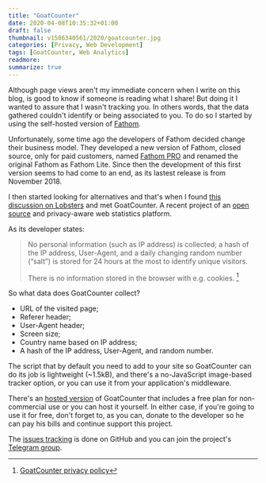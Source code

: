 ```yaml
---
title: "GoatCounter"
date: 2020-04-08T10:35:32+01:00
draft: false
thumbnail: v1586340561/2020/goatcounter.jpg
categories: [Privacy, Web Development]
tags: [GoatCounter, Web Analytics]
readmore: 
summarize: true
---
```


Although page views aren't my immediate concern when I write on this blog, is good to know if someone is reading what I share! But doing it I wanted to assure that I wasn't tracking you. In others words, that the data gathered couldn't identify or being associated to you. To do so I started by using the self-hosted version of [Fathom](https://github.com/usefathom/fathom/).

Unfortunately, some time ago the developers of Fathom decided change their business model. They developed a new version of Fathom, closed source, only for paid customers, named [Fathom PRO](https://usefathom.com/) and renamed the original Fathom as Fathom Lite. Since then the development of this first version seems to had come to an end, as its lastest release is from November 2018.

I then started looking for alternatives and that's when I found [this discussion on Lobsters](https://lobste.rs/s/gzkue1/what_is_your_preferred_web_traffic/) and met GoatCounter. A recent project of an [open source](https://github.com/zgoat/goatcounter/) and privacy-aware web statistics platform.

<!--more-->

As its developer states:

> No personal information (such as IP address) is collected; a hash of the IP address, User-Agent, and a daily changing random number (“salt”) is stored for 24 hours at the most to identify unique visitors.
>
>There is no information stored in the browser with e.g. cookies. [^1]

So what data does GoatCounter collect?

- URL of the visited page;
- Referer header;
- User-Agent header;
- Screen size;
- Country name based on IP address;
- A hash of the IP address, User-Agent, and random number.
  
The script that by default you need to add to your site so GoatCounter can do its job is lightweight (~1.5kB), and there's a no-JavaScript image-based tracker option, or you can use it from your application's middleware.

There's an [hosted version](https://goatcounter.com/) of GoatCounter that includes a free plan for non-commercial use or you can host it yourself. In either case, if you're going to use it for free, don't forget to, as you can, donate to the developer so he can pay his bills and continue support this project.

The [issues tracking](https://github.com/zgoat/goatcounter/issues/) is done on GitHub and you can join the project's [Telegram group](https://t.me/goatcounter).

[^1]: [GoatCounter privacy policy](https://www.goatcounter.com/privacy/)